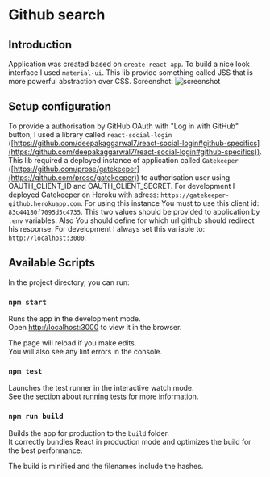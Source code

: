 # Github search

## Introduction

Application was created based on `create-react-app`. To build a nice look interface I used `material-ui`. This lib provide something called JSS that is more powerful abstraction over CSS.
Screenshot:
![screenshot](https://gitlab.com/MateuszJonak/github-search/raw/master/screenshot.png)

## Setup configuration

To provide a authorisation by GitHub OAuth with "Log in with GitHub" button, I used a library called `react-social-login` ([https://github.com/deepakaggarwal7/react-social-login#github-specifics](https://github.com/deepakaggarwal7/react-social-login#github-specifics)). This lib required a deployed instance of application called `Gatekeeper` ([https://github.com/prose/gatekeeper](https://github.com/prose/gatekeeper)) to authorisation user using OAUTH_CLIENT_ID and OAUTH_CLIENT_SECRET. For development I deployed Gatekeeper on Heroku with adress: `https://gatekeeper-github.herokuapp.com`. For using this instance You must to use this client id: `83c44180f7095d5c4735`. This two values should be provided to application by `.env` variables. Also You should define for which url github should redirect his response. For development I always set this variable to: `http://localhost:3000`.

## Available Scripts

In the project directory, you can run:

### `npm start`

Runs the app in the development mode.<br>
Open [http://localhost:3000](http://localhost:3000) to view it in the browser.

The page will reload if you make edits.<br>
You will also see any lint errors in the console.

### `npm test`

Launches the test runner in the interactive watch mode.<br>
See the section about [running tests](#running-tests) for more information.

### `npm run build`

Builds the app for production to the `build` folder.<br>
It correctly bundles React in production mode and optimizes the build for the best performance.

The build is minified and the filenames include the hashes.